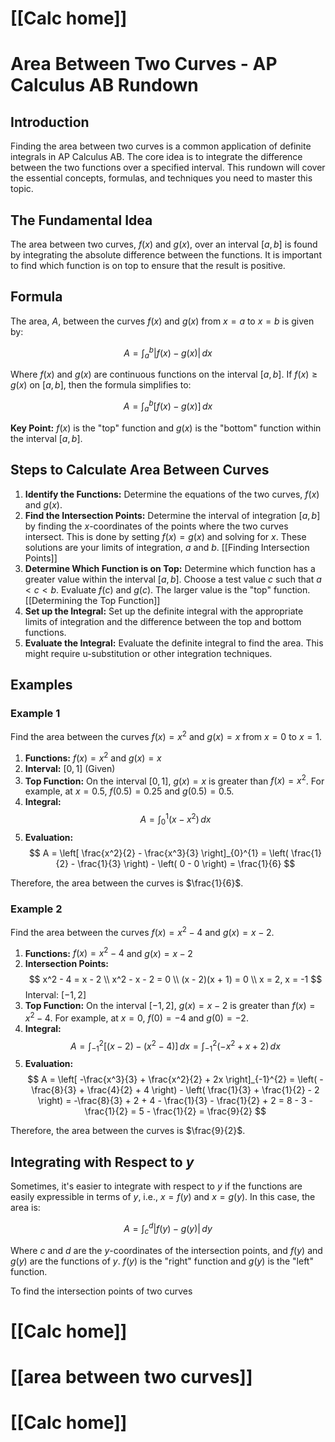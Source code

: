 # [[Calc home]]
# Area Between Two Curves - AP Calculus AB Rundown

## Introduction

Finding the area between two curves is a common application of definite integrals in AP Calculus AB. The core idea is to integrate the difference between the two functions over a specified interval. This rundown will cover the essential concepts, formulas, and techniques you need to master this topic.

## The Fundamental Idea

The area between two curves, $f(x)$ and $g(x)$, over an interval $[a, b]$ is found by integrating the absolute difference between the functions.  It is important to find which function is on top to ensure that the result is positive.

## Formula

The area, $A$, between the curves $f(x)$ and $g(x)$ from $x = a$ to $x = b$ is given by:

$$
A = \int_{a}^{b} |f(x) - g(x)| \, dx
$$

Where $f(x)$ and $g(x)$ are continuous functions on the interval $[a, b]$.  If $f(x) \geq g(x)$ on $[a, b]$, then the formula simplifies to:

$$
A = \int_{a}^{b} [f(x) - g(x)] \, dx
$$

**Key Point:** $f(x)$ is the "top" function and $g(x)$ is the "bottom" function within the interval $[a, b]$.

## Steps to Calculate Area Between Curves

1.  **Identify the Functions:** Determine the equations of the two curves, $f(x)$ and $g(x)$.
2.  **Find the Intersection Points:** Determine the interval of integration $[a, b]$ by finding the $x$-coordinates of the points where the two curves intersect. This is done by setting $f(x) = g(x)$ and solving for $x$. These solutions are your limits of integration, $a$ and $b$.  [[Finding Intersection Points]]
3.  **Determine Which Function is on Top:** Determine which function has a greater value within the interval $[a, b]$.  Choose a test value $c$ such that $a < c < b$.  Evaluate $f(c)$ and $g(c)$.  The larger value is the "top" function.  [[Determining the Top Function]]
4.  **Set up the Integral:** Set up the definite integral with the appropriate limits of integration and the difference between the top and bottom functions.
5.  **Evaluate the Integral:** Evaluate the definite integral to find the area.  This might require u-substitution or other integration techniques.

## Examples

### Example 1

Find the area between the curves $f(x) = x^2$ and $g(x) = x$ from $x = 0$ to $x = 1$.

1.  **Functions:**  $f(x) = x^2$ and $g(x) = x$
2.  **Interval:** $[0, 1]$ (Given)
3.  **Top Function:** On the interval $[0, 1]$, $g(x) = x$ is greater than $f(x) = x^2$. For example, at $x = 0.5$, $f(0.5) = 0.25$ and $g(0.5) = 0.5$.
4.  **Integral:**
    $$
    A = \int_{0}^{1} (x - x^2) \, dx
    $$
5.  **Evaluation:**
    $$
    A = \left[ \frac{x^2}{2} - \frac{x^3}{3} \right]_{0}^{1} = \left( \frac{1}{2} - \frac{1}{3} \right) - \left( 0 - 0 \right) = \frac{1}{6}
    $$

Therefore, the area between the curves is $\frac{1}{6}$.

### Example 2

Find the area between the curves $f(x) = x^2 - 4$ and $g(x) = x - 2$.

1.  **Functions:** $f(x) = x^2 - 4$ and $g(x) = x - 2$
2.  **Intersection Points:**
    $$
    x^2 - 4 = x - 2 \\
    x^2 - x - 2 = 0 \\
    (x - 2)(x + 1) = 0 \\
    x = 2, x = -1
    $$
    Interval: $[-1, 2]$
3.  **Top Function:** On the interval $[-1, 2]$, $g(x) = x - 2$ is greater than $f(x) = x^2 - 4$. For example, at $x = 0$, $f(0) = -4$ and $g(0) = -2$.
4.  **Integral:**
    $$
    A = \int_{-1}^{2} [(x - 2) - (x^2 - 4)] \, dx = \int_{-1}^{2} (-x^2 + x + 2) \, dx
    $$
5.  **Evaluation:**
    $$
    A = \left[ -\frac{x^3}{3} + \frac{x^2}{2} + 2x \right]_{-1}^{2} = \left( -\frac{8}{3} + \frac{4}{2} + 4 \right) - \left( \frac{1}{3} + \frac{1}{2} - 2 \right) = -\frac{8}{3} + 2 + 4 - \frac{1}{3} - \frac{1}{2} + 2 = 8 - 3 - \frac{1}{2} = 5 - \frac{1}{2} = \frac{9}{2}
    $$

Therefore, the area between the curves is $\frac{9}{2}$.

## Integrating with Respect to $y$

Sometimes, it's easier to integrate with respect to $y$ if the functions are easily expressible in terms of $y$, i.e., $x = f(y)$ and $x = g(y)$. In this case, the area is:

$$
A = \int_{c}^{d} |f(y) - g(y)| \, dy
$$

Where $c$ and $d$ are the $y$-coordinates of the intersection points, and $f(y)$ and $g(y)$ are the functions of $y$.  $f(y)$ is the "right" function and $g(y)$ is the "left" function.



To find the intersection points of two curves



# [[Calc home]]

# [[area between two curves]]

# [[Calc home]]